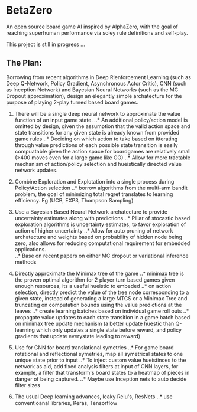 # BetaZero
An open source board game AI inspired by AlphaZero, with the goal of reaching superhuman performance via soley rule definitions and self-play.

This project is still in progress ...

## The Plan:
Borrowing from recent algorithms in Deep Rienforcement Learning (such as Deep Q-Network, Policy Gradient, Asynchronous Actor Critic), CNN (such as Inception Network) and Bayesian Neural Networks (such as the MC Dropout approximation), design an elegantly simple archatecture for the purpose of playing 2-play turned based board games.

1. There will be a single deep neural network to approximate the value function of an input game state.
..* An additional policy/action model is omitted by design, given the assumption that the valid action space and state transitions for any given state is already known from provided game rules
..* Deciding on which action to take based on itterating through value predictions of each possible state transition is easily compuatable given the action space for boardgames are relatively small (>400 moves even for a large game like GO)
..* Allow for more tractable mechanism of action/policy selection and hueistically directed value network updates.

2. Combine Exploration and Explotation into a single process during Policy/Action selection
..* borrow algorithms from the multi-arm bandit problem, the goal of minimizing total regret translates to learning efficiency. Eg (UCB, EXP3, Thompson Sampling)

3. Use a Bayesian Based Neural Network archatecture to provide uncertainty estimates along with predictions
..* Pillar of stocastic based exploration algorithms is uncertainty estimates, to favor exploration of action of higher uncertainty
..* Allow for auto pruning of network archatecture and weights based on probability of hidden node being zero, also allows for reducing computational requirement for embedded applications.  
..* Base on recent papers on either MC dropout or variational inference methods

4. Directly approximate the Minimax tree of the game
..* minimax tree is the proven optimal algorithm for 2 player turn based games given enough resources, its a useful hueistic to embeded
..* on action selection, directly predict the value of the tree node corresponding to a given state, instead of generating a large MTCS or a Minimax Tree and truncating on computation bounds using the value predictions at the leaves
..* create learning batches based on individual game roll outs
..* propagate value updates to each state transition in a game batch based on minimax tree update mechanism (a better update huestic than Q-learning which only updates a single state before reward, and policy gradients that update everystate leading to reward)

5. Use for CNN for board translational symetries
..* For game board rotational and reflectional symetries, map all symetrical states to one unique state prior to input
..* To inject custom value hueistinces to the network as aid, add fixed analysis filters at input of CNN layers, for example, a filter that transform's board states to a heatmap of pieces in danger of being captured.
..* Maybe use Inception nets to auto decide filter sizes 

6. The usual Deep learning advances, leaky Relu's, ResNets
..* use conventioanal libraries, Keras, Tensorflow
